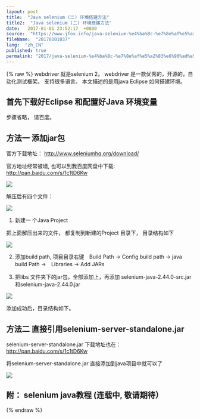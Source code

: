 ```yaml
---
layout: post
title:  "Java selenium (二) 环境搭建方法"
title2:  "Java selenium (二) 环境搭建方法"
date:   2017-01-01 23:52:17  +0800
source:  "https://www.jfox.info/java-selenium-%e4%ba%8c-%e7%8e%af%e5%a2%83%e6%90%ad%e5%bb%ba%e6%96%b9%e6%b3%95.html"
fileName:  "20170101037"
lang:  "zh_CN"
published: true
permalink: "2017/java-selenium-%e4%ba%8c-%e7%8e%af%e5%a2%83%e6%90%ad%e5%bb%ba%e6%96%b9%e6%b3%95.html"
---
```

{% raw %}
webdriver 就是selenium 2。 webdriver 是一款优秀的，开源的，自动化测试框架。 支持很多语言。 本文描述的是用java Eclipse 如何搭建环境。 

##  首先下载好Eclipse 和配置好Java 环境变量 

 步骤省略， 请百度。 

##  方法一 添加jar包 

 官方下载地址： http://www.seleniumhq.org/download/ 

 官方地址经常被墙, 也可以到我百度网盘中下载:　http://pan.baidu.com/s/1c1tD6Kw 

![](/wp-content/uploads/2017/07/1499007681.html_.png)

 解压后有四个文件： 

![](/wp-content/uploads/2017/07/1499007683.html_.png)

 1. 新建一 个Java Project 

 把上面解压出来的文件， 都复制到新建的Project 目录下， 目录结构如下 

![](/wp-content/uploads/2017/07/1499007686.html_.png)

 2. 添加build path, 项目目录右键　Build Path -> Config build path -> java build Path ->　Libraries -> Add JARs 

 3. 把libs 文件夹下的jar包，全部添加上，再添加 selenium-java-2.44.0-src.jar和selenium-java-2.44.0.jar 

![](/wp-content/uploads/2017/07/1499007687.html_.png)

 添加成功后，目录结构如下。 

##  方法二 直接引用selenium-server-standalone.jar 

 selenium-server-standalone.jar 下载地址也在： http://pan.baidu.com/s/1c1tD6Kw 

 将selenium-server-standalone.jar 直接添加到java项目中就可以了 

![](/wp-content/uploads/2017/07/1499007689.html_.png)

##  附： selenium java教程 (连载中, 敬请期待）
{% endraw %}
